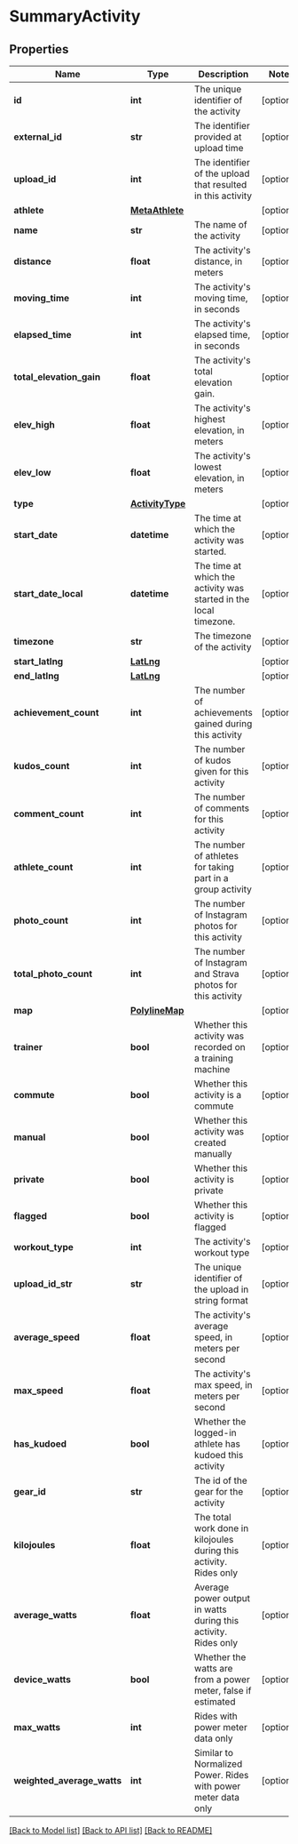 # SummaryActivity

## Properties
Name | Type | Description | Notes
------------ | ------------- | ------------- | -------------
**id** | **int** | The unique identifier of the activity | [optional] 
**external_id** | **str** | The identifier provided at upload time | [optional] 
**upload_id** | **int** | The identifier of the upload that resulted in this activity | [optional] 
**athlete** | [**MetaAthlete**](MetaAthlete.md) |  | [optional] 
**name** | **str** | The name of the activity | [optional] 
**distance** | **float** | The activity&#39;s distance, in meters | [optional] 
**moving_time** | **int** | The activity&#39;s moving time, in seconds | [optional] 
**elapsed_time** | **int** | The activity&#39;s elapsed time, in seconds | [optional] 
**total_elevation_gain** | **float** | The activity&#39;s total elevation gain. | [optional] 
**elev_high** | **float** | The activity&#39;s highest elevation, in meters | [optional] 
**elev_low** | **float** | The activity&#39;s lowest elevation, in meters | [optional] 
**type** | [**ActivityType**](ActivityType.md) |  | [optional] 
**start_date** | **datetime** | The time at which the activity was started. | [optional] 
**start_date_local** | **datetime** | The time at which the activity was started in the local timezone. | [optional] 
**timezone** | **str** | The timezone of the activity | [optional] 
**start_latlng** | [**LatLng**](LatLng.md) |  | [optional] 
**end_latlng** | [**LatLng**](LatLng.md) |  | [optional] 
**achievement_count** | **int** | The number of achievements gained during this activity | [optional] 
**kudos_count** | **int** | The number of kudos given for this activity | [optional] 
**comment_count** | **int** | The number of comments for this activity | [optional] 
**athlete_count** | **int** | The number of athletes for taking part in a group activity | [optional] 
**photo_count** | **int** | The number of Instagram photos for this activity | [optional] 
**total_photo_count** | **int** | The number of Instagram and Strava photos for this activity | [optional] 
**map** | [**PolylineMap**](PolylineMap.md) |  | [optional] 
**trainer** | **bool** | Whether this activity was recorded on a training machine | [optional] 
**commute** | **bool** | Whether this activity is a commute | [optional] 
**manual** | **bool** | Whether this activity was created manually | [optional] 
**private** | **bool** | Whether this activity is private | [optional] 
**flagged** | **bool** | Whether this activity is flagged | [optional] 
**workout_type** | **int** | The activity&#39;s workout type | [optional] 
**upload_id_str** | **str** | The unique identifier of the upload in string format | [optional] 
**average_speed** | **float** | The activity&#39;s average speed, in meters per second | [optional] 
**max_speed** | **float** | The activity&#39;s max speed, in meters per second | [optional] 
**has_kudoed** | **bool** | Whether the logged-in athlete has kudoed this activity | [optional] 
**gear_id** | **str** | The id of the gear for the activity | [optional] 
**kilojoules** | **float** | The total work done in kilojoules during this activity. Rides only | [optional] 
**average_watts** | **float** | Average power output in watts during this activity. Rides only | [optional] 
**device_watts** | **bool** | Whether the watts are from a power meter, false if estimated | [optional] 
**max_watts** | **int** | Rides with power meter data only | [optional] 
**weighted_average_watts** | **int** | Similar to Normalized Power. Rides with power meter data only | [optional] 

[[Back to Model list]](../README.md#documentation-for-models) [[Back to API list]](../README.md#documentation-for-api-endpoints) [[Back to README]](../README.md)


